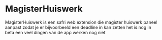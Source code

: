 # MagisterHuiswerk
MagisterHuiswerk is een safri web extension die magister huiswerk paneel aanpast zodat je er bijvoorbeeld een deadline in kan zetten het is nog in beta een veel dingen van de app werken nog niet
